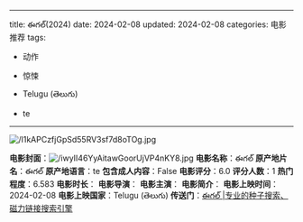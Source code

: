 
---
title: ఈగల్(2024)
date: 2024-02-08
updated: 2024-02-08
categories: 电影推荐
tags:

- 动作
- 惊悚

- Telugu (తెలుగు)
- te
---

<img src="https://image.tmdb.org/t/p/original/l1kAPCzfjGpSd55RV3sf7d8oTOg.jpg" alt="/l1kAPCzfjGpSd55RV3sf7d8oTOg.jpg" title="/l1kAPCzfjGpSd55RV3sf7d8oTOg.jpg">

**电影封面**：<img src="https://image.tmdb.org/t/p/w200/iwyII46YyAitawGoorUjVP4nKY8.jpg" alt="/iwyII46YyAitawGoorUjVP4nKY8.jpg" title="/iwyII46YyAitawGoorUjVP4nKY8.jpg">
**电影名称**：ఈగల్
**原产地片名**：ఈగల్
**原产地语言**：te
**包含成人内容**：False
**电影评分**：6.0
**评分人数**：1
**热门程度**：6.583
**电影时长**：
**电影导演**：
**电影主演**：
**电影简介**：
**电影上映时间**：2024-02-08
**电影上映国家**：Telugu (తెలుగు)
**传送门**：[ఈగల్ |专业的种子搜索、磁力链接搜索引擎](https://movie.amd794.com:2083/?search=%E0%B0%88%E0%B0%97%E0%B0%B2%E0%B1%8D&ordering=&mode=match_phrase&page_size=10&page=1)

